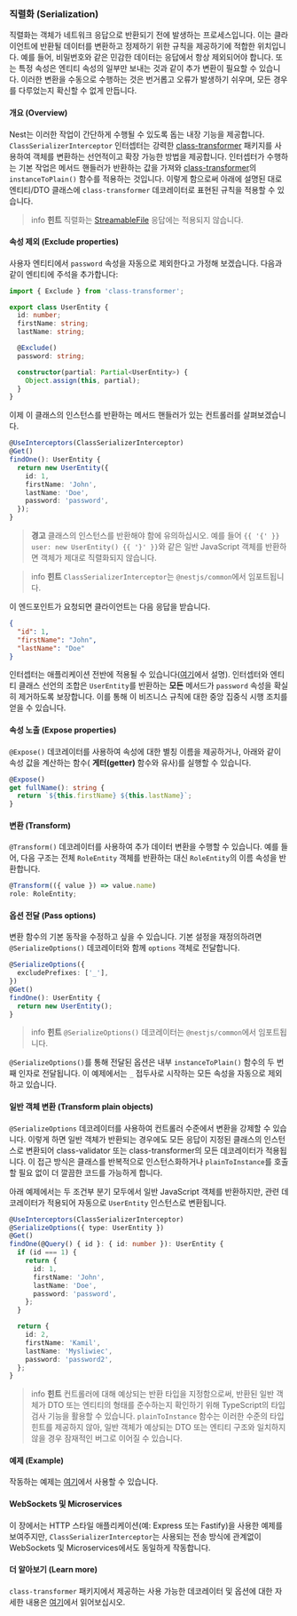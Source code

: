 ### 직렬화 (Serialization)

직렬화는 객체가 네트워크 응답으로 반환되기 전에 발생하는 프로세스입니다. 이는 클라이언트에 반환될 데이터를 변환하고 정제하기 위한 규칙을 제공하기에 적합한 위치입니다. 예를 들어, 비밀번호와 같은 민감한 데이터는 응답에서 항상 제외되어야 합니다. 또는 특정 속성은 엔티티 속성의 일부만 보내는 것과 같이 추가 변환이 필요할 수 있습니다. 이러한 변환을 수동으로 수행하는 것은 번거롭고 오류가 발생하기 쉬우며, 모든 경우를 다루었는지 확신할 수 없게 만듭니다.

#### 개요 (Overview)

Nest는 이러한 작업이 간단하게 수행될 수 있도록 돕는 내장 기능을 제공합니다. `ClassSerializerInterceptor` 인터셉터는 강력한 [class-transformer](https://github.com/typestack/class-transformer) 패키지를 사용하여 객체를 변환하는 선언적이고 확장 가능한 방법을 제공합니다. 인터셉터가 수행하는 기본 작업은 메서드 핸들러가 반환하는 값을 가져와 [class-transformer](https://github.com/typestack/class-transformer)의 `instanceToPlain()` 함수를 적용하는 것입니다. 이렇게 함으로써 아래에 설명된 대로 엔티티/DTO 클래스에 `class-transformer` 데코레이터로 표현된 규칙을 적용할 수 있습니다.

> info **힌트** 직렬화는 [StreamableFile](https://docs.nestjs.com/techniques/streaming-files#streamable-file-class) 응답에는 적용되지 않습니다.

#### 속성 제외 (Exclude properties)

사용자 엔티티에서 `password` 속성을 자동으로 제외한다고 가정해 보겠습니다. 다음과 같이 엔티티에 주석을 추가합니다:

```typescript
import { Exclude } from 'class-transformer';

export class UserEntity {
  id: number;
  firstName: string;
  lastName: string;

  @Exclude()
  password: string;

  constructor(partial: Partial<UserEntity>) {
    Object.assign(this, partial);
  }
}
```

이제 이 클래스의 인스턴스를 반환하는 메서드 핸들러가 있는 컨트롤러를 살펴보겠습니다.

```typescript
@UseInterceptors(ClassSerializerInterceptor)
@Get()
findOne(): UserEntity {
  return new UserEntity({
    id: 1,
    firstName: 'John',
    lastName: 'Doe',
    password: 'password',
  });
}
```

> **경고** 클래스의 인스턴스를 반환해야 함에 유의하십시오. 예를 들어 `{{ '{' }} user: new UserEntity() {{ '}' }}`와 같은 일반 JavaScript 객체를 반환하면 객체가 제대로 직렬화되지 않습니다.

> info **힌트** `ClassSerializerInterceptor`는 `@nestjs/common`에서 임포트됩니다.

이 엔드포인트가 요청되면 클라이언트는 다음 응답을 받습니다.

```json
{
  "id": 1,
  "firstName": "John",
  "lastName": "Doe"
}
```

인터셉터는 애플리케이션 전반에 적용될 수 있습니다([여기](https://docs.nestjs.com/interceptors#binding-interceptors)에서 설명). 인터셉터와 엔티티 클래스 선언의 조합은 `UserEntity`를 반환하는 **모든** 메서드가 `password` 속성을 확실히 제거하도록 보장합니다. 이를 통해 이 비즈니스 규칙에 대한 중앙 집중식 시행 조치를 얻을 수 있습니다.

#### 속성 노출 (Expose properties)

`@Expose()` 데코레이터를 사용하여 속성에 대한 별칭 이름을 제공하거나, 아래와 같이 속성 값을 계산하는 함수( **게터(getter)** 함수와 유사)를 실행할 수 있습니다.

```typescript
@Expose()
get fullName(): string {
  return `${this.firstName} ${this.lastName}`;
}
```

#### 변환 (Transform)

`@Transform()` 데코레이터를 사용하여 추가 데이터 변환을 수행할 수 있습니다. 예를 들어, 다음 구조는 전체 `RoleEntity` 객체를 반환하는 대신 `RoleEntity`의 이름 속성을 반환합니다.

```typescript
@Transform(({ value }) => value.name)
role: RoleEntity;
```

#### 옵션 전달 (Pass options)

변환 함수의 기본 동작을 수정하고 싶을 수 있습니다. 기본 설정을 재정의하려면 `@SerializeOptions()` 데코레이터와 함께 `options` 객체로 전달합니다.

```typescript
@SerializeOptions({
  excludePrefixes: ['_'],
})
@Get()
findOne(): UserEntity {
  return new UserEntity();
}
```

> info **힌트** `@SerializeOptions()` 데코레이터는 `@nestjs/common`에서 임포트됩니다.

`@SerializeOptions()`를 통해 전달된 옵션은 내부 `instanceToPlain()` 함수의 두 번째 인자로 전달됩니다. 이 예제에서는 `_` 접두사로 시작하는 모든 속성을 자동으로 제외하고 있습니다.

#### 일반 객체 변환 (Transform plain objects)

`@SerializeOptions` 데코레이터를 사용하여 컨트롤러 수준에서 변환을 강제할 수 있습니다. 이렇게 하면 일반 객체가 반환되는 경우에도 모든 응답이 지정된 클래스의 인스턴스로 변환되어 class-validator 또는 class-transformer의 모든 데코레이터가 적용됩니다. 이 접근 방식은 클래스를 반복적으로 인스턴스화하거나 `plainToInstance`를 호출할 필요 없이 더 깔끔한 코드를 가능하게 합니다.

아래 예제에서는 두 조건부 분기 모두에서 일반 JavaScript 객체를 반환하지만, 관련 데코레이터가 적용되어 자동으로 `UserEntity` 인스턴스로 변환됩니다.

```typescript
@UseInterceptors(ClassSerializerInterceptor)
@SerializeOptions({ type: UserEntity })
@Get()
findOne(@Query() { id }: { id: number }): UserEntity {
  if (id === 1) {
    return {
      id: 1,
      firstName: 'John',
      lastName: 'Doe',
      password: 'password',
    };
  }

  return {
    id: 2,
    firstName: 'Kamil',
    lastName: 'Mysliwiec',
    password: 'password2',
  };
}
```

> info **힌트** 컨트롤러에 대해 예상되는 반환 타입을 지정함으로써, 반환된 일반 객체가 DTO 또는 엔티티의 형태를 준수하는지 확인하기 위해 TypeScript의 타입 검사 기능을 활용할 수 있습니다. `plainToInstance` 함수는 이러한 수준의 타입 힌트를 제공하지 않아, 일반 객체가 예상되는 DTO 또는 엔티티 구조와 일치하지 않을 경우 잠재적인 버그로 이어질 수 있습니다.

#### 예제 (Example)

작동하는 예제는 [여기](https://github.com/nestjs/nest/tree/master/sample/21-serializer)에서 사용할 수 있습니다.

#### WebSockets 및 Microservices

이 장에서는 HTTP 스타일 애플리케이션(예: Express 또는 Fastify)을 사용한 예제를 보여주지만, `ClassSerializerInterceptor`는 사용되는 전송 방식에 관계없이 WebSockets 및 Microservices에서도 동일하게 작동합니다.

#### 더 알아보기 (Learn more)

`class-transformer` 패키지에서 제공하는 사용 가능한 데코레이터 및 옵션에 대한 자세한 내용은 [여기](https://github.com/typestack/class-transformer)에서 읽어보십시오.
